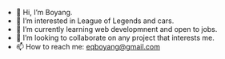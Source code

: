 - 👋 Hi, I’m Boyang. 
- 👀 I’m interested in League of Legends and cars.
- 🌱 I’m currently learning web developmnent and open to jobs.
- 💞️ I’m looking to collaborate on any project that interests me.
- 📫 How to reach me: eqboyang@gmail.com

<!---
koromoon1/koromoon1 is a ✨ special ✨ repository because its `README.md` (this file) appears on your GitHub profile.
You can click the Preview link to take a look at your changes.
--->
